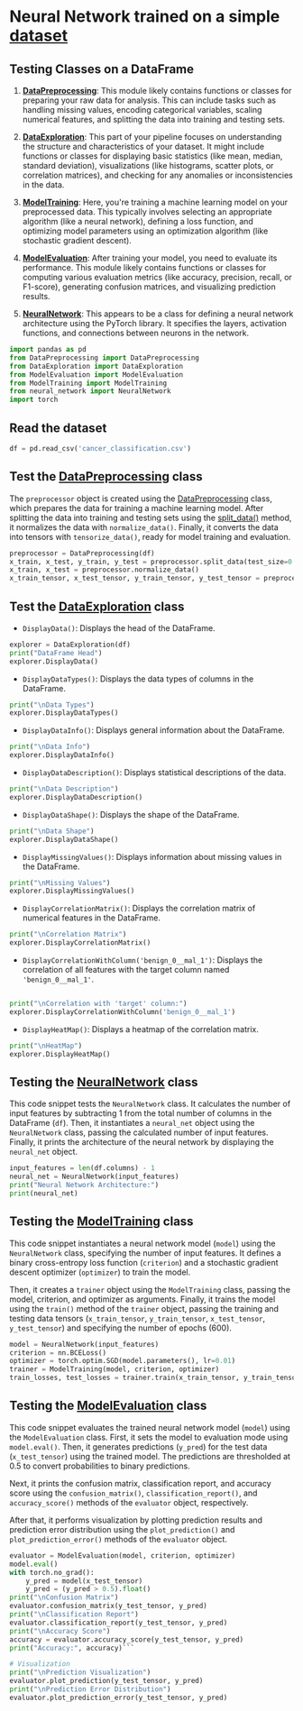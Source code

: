 # Neural Network trained on a simple  [dataset](https://github.com/imadmlf/taskes/blob/main/cancer_classification.csv)
## Testing Classes on a DataFrame


1. **[DataPreprocessing](https://github.com/imadmlf/taskes/blob/main/DataPreprocessing.py)**: This module likely contains functions or classes for preparing your raw data for analysis. This can include tasks such as handling missing values, encoding categorical variables, scaling numerical features, and splitting the data into training and testing sets.

2. **[DataExploration](https://github.com/imadmlf/taskes/blob/main/DataExploration.py)**: This part of your pipeline focuses on understanding the structure and characteristics of your dataset. It might include functions or classes for displaying basic statistics (like mean, median, standard deviation), visualizations (like histograms, scatter plots, or correlation matrices), and checking for any anomalies or inconsistencies in the data.

3. **[ModelTraining](https://github.com/imadmlf/taskes/blob/main/modeltrainer.py)**: Here, you're training a machine learning model on your preprocessed data. This typically involves selecting an appropriate algorithm (like a neural network), defining a loss function, and optimizing model parameters using an optimization algorithm (like stochastic gradient descent).

4. **[ModelEvaluation](https://github.com/imadmlf/taskes/blob/main/ModelEvaluation.py)**: After training your model, you need to evaluate its performance. This module likely contains functions or classes for computing various evaluation metrics (like accuracy, precision, recall, or F1-score), generating confusion matrices, and visualizing prediction results.

5. **[NeuralNetwork](https://github.com/imadmlf/taskes/blob/main/neural_network.py)**: This appears to be a class for defining a neural network architecture using the PyTorch library. It specifies the layers, activation functions, and connections between neurons in the network.


```python
import pandas as pd 
from DataPreprocessing import DataPreprocessing
from DataExploration import DataExploration
from ModelEvaluation import ModelEvaluation
from ModelTraining import ModelTraining
from neural_network import NeuralNetwork
import torch
```
## Read the dataset
```python
df = pd.read_csv('cancer_classification.csv')
```
## Test the [DataPreprocessing](https://github.com/imadmlf/taskes/blob/main/DataPreprocessing.py) class
The `preprocessor` object is created using the [DataPreprocessing](https://github.com/imadmlf/taskes/blob/main/DataPreprocessing.py) class, which prepares the data for training a machine learning model. After splitting the data into training and testing sets using the [split_data()](https://github.com/imadmlf/taskes/blob/main/DataPreprocessing.py#LX) 
method, it normalizes the data with `normalize_data()`. Finally, it converts the data into tensors with `tensorize_data()`, ready for model training and evaluation.
```python
preprocessor = DataPreprocessing(df)
x_train, x_test, y_train, y_test = preprocessor.split_data(test_size=0.2, random_state=42)
x_train, x_test = preprocessor.normalize_data()
x_train_tensor, x_test_tensor, y_train_tensor, y_test_tensor = preprocessor.tensorize_data()
```
## Test the [DataExploration](https://github.com/imadmlf/taskes/blob/main/DataExploration.py) class


-  `DisplayData()`: Displays the head of the DataFrame.
```python
explorer = DataExploration(df)
print("DataFrame Head")
explorer.DisplayData()
```
- `DisplayDataTypes()`: Displays the data types of columns in the DataFrame.
```python
print("\nData Types")
explorer.DisplayDataTypes()
```
- `DisplayDataInfo()`: Displays general information about the DataFrame.
```python
print("\nData Info")
explorer.DisplayDataInfo()
```
- `DisplayDataDescription()`: Displays statistical descriptions of the data.
```python
print("\nData Description")
explorer.DisplayDataDescription()
```
- `DisplayDataShape()`: Displays the shape of the DataFrame.
```python
print("\nData Shape")
explorer.DisplayDataShape()
```
- `DisplayMissingValues()`: Displays information about missing values in the DataFrame.
```python
print("\nMissing Values")
explorer.DisplayMissingValues()
```
- `DisplayCorrelationMatrix()`: Displays the correlation matrix of numerical features in the DataFrame.
```python
print("\nCorrelation Matrix")
explorer.DisplayCorrelationMatrix()
```
- `DisplayCorrelationWithColumn('benign_0__mal_1')`: Displays the correlation of all features with the target column named `'benign_0__mal_1'`.
```python

print("\nCorrelation with 'target' column:")
explorer.DisplayCorrelationWithColumn('benign_0__mal_1')
```

- `DisplayHeatMap()`: Displays a heatmap of the correlation matrix.
```python
print("\nHeatMap")
explorer.DisplayHeatMap()
```
## Testing the [NeuralNetwork](https://github.com/imadmlf/taskes/blob/main/neural_network.py) class

This code snippet tests the `NeuralNetwork` class. It calculates the number of input features by subtracting 1 from the total number of columns in the DataFrame (`df`). Then, it instantiates a `neural_net` object using the `NeuralNetwork` class, passing the calculated number of input features. Finally, it prints the architecture of the neural network by displaying the `neural_net` object.
```python
input_features = len(df.columns) - 1
neural_net = NeuralNetwork(input_features)
print("Neural Network Architecture:")
print(neural_net)
```
## Testing the [ModelTraining](https://github.com/imadmlf/taskes/blob/main/modeltrainer.py) class

This code snippet instantiates a neural network model (`model`) using the `NeuralNetwork` class, specifying the number of input features. It defines a binary cross-entropy loss function (`criterion`) and a stochastic gradient descent optimizer (`optimizer`) to train the model. 

Then, it creates a `trainer` object using the `ModelTraining` class, passing the model, criterion, and optimizer as arguments. Finally, it trains the model using the `train()` method of the `trainer` object, passing the training and testing data tensors (`x_train_tensor`, `y_train_tensor`, `x_test_tensor`, `y_test_tensor`) and specifying the number of epochs (600).
```python
model = NeuralNetwork(input_features)
criterion = nn.BCELoss() 
optimizer = torch.optim.SGD(model.parameters(), lr=0.01) 
trainer = ModelTraining(model, criterion, optimizer)
train_losses, test_losses = trainer.train(x_train_tensor, y_train_tensor, x_test_tensor, y_test_tensor, epochs=600)
```
## Testing the [ModelEvaluation](https://github.com/imadmlf/taskes/blob/main/ModelEvaluation.py) class
This code snippet evaluates the trained neural network model (`model`) using the `ModelEvaluation` class. First, it sets the model to evaluation mode using `model.eval()`. Then, it generates predictions (`y_pred`) for the test data (`x_test_tensor`) using the trained model. The predictions are thresholded at 0.5 to convert probabilities to binary predictions.

Next, it prints the confusion matrix, classification report, and accuracy score using the `confusion_matrix()`, `classification_report()`, and `accuracy_score()` methods of the `evaluator` object, respectively.

After that, it performs visualization by plotting prediction results and prediction error distribution using the `plot_prediction()` and `plot_prediction_error()` methods of the `evaluator` object.
```python
evaluator = ModelEvaluation(model, criterion, optimizer)
model.eval()
with torch.no_grad():
    y_pred = model(x_test_tensor)
    y_pred = (y_pred > 0.5).float()
print("\nConfusion Matrix")
evaluator.confusion_matrix(y_test_tensor, y_pred)
print("\nClassification Report")
evaluator.classification_report(y_test_tensor, y_pred)
print("\nAccuracy Score")
accuracy = evaluator.accuracy_score(y_test_tensor, y_pred)
print("Accuracy:", accuracy)```

# Visualization
print("\nPrediction Visualization")
evaluator.plot_prediction(y_test_tensor, y_pred)
print("\nPrediction Error Distribution")
evaluator.plot_prediction_error(y_test_tensor, y_pred)

